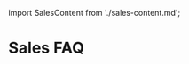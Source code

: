 
import SalesContent from './sales-content.md';

<Hero slots="heading" variant="fullwidth" theme="dark"  customLayout className="contactUsHerobgImage Hero-Banner" />

# Sales FAQ

<MenuWrapperComponent  menuItem= 'salesFAQMenus' contentClassName='faq-content'  slots="content"  repeat="1" theme="lightest" className="Sales-FAQ-Menus"/>

<SalesContent />